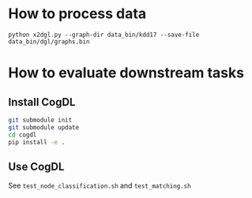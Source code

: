 # How to process data
```
python x2dgl.py --graph-dir data_bin/kdd17 --save-file data_bin/dgl/graphs.bin
```

# How to evaluate downstream tasks

## Install CogDL

```bash
git submodule init
git submodule update
cd cogdl
pip install -e .
```

## Use CogDL

See `test_node_classification.sh` and `test_matching.sh`
